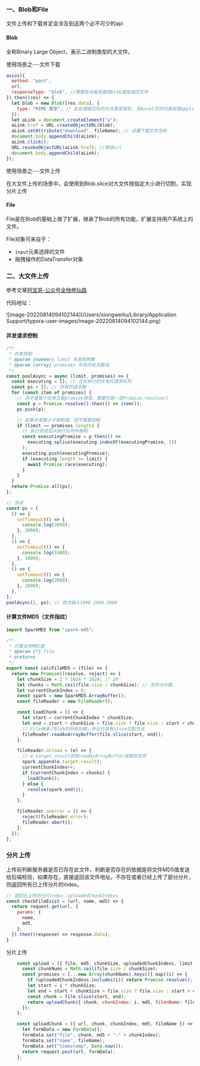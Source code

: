 ### 一、Blob和File

文件上传和下载肯定会涉及到这两个必不可少的api

#### Blob

全称Binary Large Object，表示二进制类型的大文件。

使用场景之---文件下载

```js
axios({
  method: "post",
  url,
  responseType: "blob", //需要告诉服务器用blob类型返回文件
}).then((res) => {
  let blob = new Blob([res.data], {
    type: "MIME 类型", // 此处根据实际的文件类型填写, 如excel文件的类型是application/vnd.ms-excel
  });
  let aLink = document.createElement("a");
  aLink.href = URL.createObjectURL(blob);
  aLink.setAttribute("download", fileName); // 设置下载文件名称
  document.body.appendChild(aLink);
  aLink.click();
  URL.revokeObjectURL(aLink.href); //释放url
  document.body.appendChild(aLink);
});

```

使用场景之---文件上传

在大文件上传的场景中，会使用到Blob.slice对大文件按指定大小进行切割，实现分片上传

#### File

File是在Blob的基础上做了扩展，继承了Blob的所有功能，扩展支持用户系统上的文件。

File对象可来自于：

- `input`元素选择的文件
- 拖拽操作的DataTransfer对象



### 二、大文件上传

参考文章[阿宝哥-公众号全栈修仙路](https://mp.weixin.qq.com/s/-iSpCMaLruerHv7717P0Wg)

代码地址：

![image-20220814094102144](/Users/xiongweiliu/Library/Application Support/typora-user-images/image-20220814094102144.png)

#### 并发请求控制

```js
/**
 * 并发控制
 * @param {number} limit 并发控制数
 * @param {array} promises 所有的任务数组
 */
const poolAsync = async (limit, promises) => {
  const executing = []; // 正在执行的并发的请求队列
  const ps = []; // 所有的请求数
  for (const item of promises) {
    // 并不是每个任务又是promise类型，需要包装一层Promise.resolve()
    const p = Promise.resolve().then(() => item());
    ps.push(p);

    // 如果并发数小于限制值，则不需要控制
    if (limit <= promises.length) {
      // 执行完成后从执行队列中删除
      const executingPromise = p.then(() =>
        executing.splice(executing.indexOf(executingPromise, 1))
      );
      executing.push(executingPromise);
      if (executing.length >= limit) {
        await Promise.race(executing);
      }
    }
  }
  return Promise.all(ps);
};

// 测试
const ps = [
  () => {
    setTimeout(() => {
      console.log(3000);
    }, 3000);
  },
  () => {
    setTimeout(() => {
      console.log(1000);
    }, 1000);
  },
  () => {
    setTimeout(() => {
      console.log(2000);
    }, 2000);
  },
];
poolAsync(2, ps); // 依次输入1000 2000 3000
```

#### 计算文件MD5（文件指纹）

```js
import SparkMD5 from "spark-md5";

/**
 * 计算文件MD5值
 * @param {*} file
 * @returns
 */
export const calcFileMD5 = (file) => {
  return new Promise((resolve, reject) => {
    let chunkSize = 2 * 1024 * 1024; // 2M
    let chunks = Math.ceil(file.size / chunkSize); // 文件分片数
    let currentChunkIndex = 0;
    const spark = new SparkMD5.ArrayBuffer();
    const fileReader = new FileReader();

    const loadChunk = () => {
      let start = currentChunkIndex * chunkSize;
      let end = start + chunkSize > file.size ? file.size : start + chunkSize;
      // File继承了Blob的所有功能，所以也具有slice切割方法
      fileReader.readAsArrayBuffer(file.slice(start, end));
    };

    fileReader.onload = (e) => {
      // e.target.result获取readAsArrayBuffer读取的文件
      spark.append(e.target.result);
      currentChunkIndex++;
      if (currentChunkIndex < chunks) {
        loadChunk();
      } else {
        resolve(spark.end());
      }
    };

    fileReader.onerror = () => {
      reject(fileReader.error);
      fileReader.abort();
    };
  });
};

```

### 分片上传

上传前判断服务器是否已存在此文件，判断是否存在的依据是将文件MD5值发送给后端校验，如果存在，直接返回该文件地址。不存在或者已经上传了部分分片，则返回所有已上传分片的index。

```js
// 返回已上传的分片index：uploadedChunkIndexs
const checkFileExist = (url, name, md5) => {
  return request.get(url, {
    params: {
      name,
      md5,
    },
  }).then((response) => response.data);
}
```

分片上传

```js
    const upload = ({ file, md5, chunkSize, uploadedChunkIndexs, limit }) => {
      const chunkNums = Math.ceil(file.size / chunkSize);
      const promises = [...new Array(chunkNums).keys()].map((i) => {
        if (uploadedChunkIndexs.includes(i)) return Promise.resolve();
        let start = i * chunkSize;
        let end = start + chunkSize > file.size ? file.size : start + chunkSize;
        const chunk = file.slice(start, end);
        return uploadChunk({ chunk, chunkIndex: i, md5, filenName: file.name });
      });
    };

    const uploadChunk = ({ url, chunk, chunkIndex, md5, fileName }) => {
      let formData = new FormData();
      formData.set("file", chunk, md5 + "-" + chunkIndex);
      formData.set("name", fileName);
      formData.set("timestamp", Date.now());
      return request.post(url, formData);
    };
```